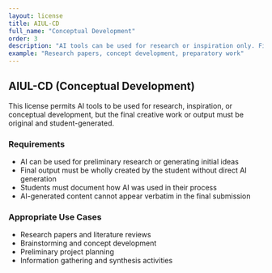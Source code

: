 ```yaml
---
layout: license
title: AIUL-CD
full_name: "Conceptual Development"
order: 3
description: "AI tools can be used for research or inspiration only. Final work must be original."
example: "Research papers, concept development, preparatory work"
---
```


## AIUL-CD (Conceptual Development)

This license permits AI tools to be used for research, inspiration, or conceptual development, but the final creative work or output must be original and student-generated.

### Requirements
- AI can be used for preliminary research or generating initial ideas
- Final output must be wholly created by the student without direct AI generation
- Students must document how AI was used in their process
- AI-generated content cannot appear verbatim in the final submission

### Appropriate Use Cases
- Research papers and literature reviews
- Brainstorming and concept development
- Preliminary project planning
- Information gathering and synthesis activities